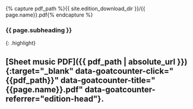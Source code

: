 {% capture pdf_path %}{{ site.edition_download_dir }}/{{ page.name}}.pdf{% endcapture %}


<h3 class="subheading">{{ page.subheading }}</h3>

{: .highlight}
## [Sheet music PDF]({{ pdf_path | absolute_url }}){:target="_blank" data-goatcounter-click="{{pdf_path}}" data-goatcounter-title="{{page.name}}.pdf" data-goatcounter-referrer="edition-head"}.
